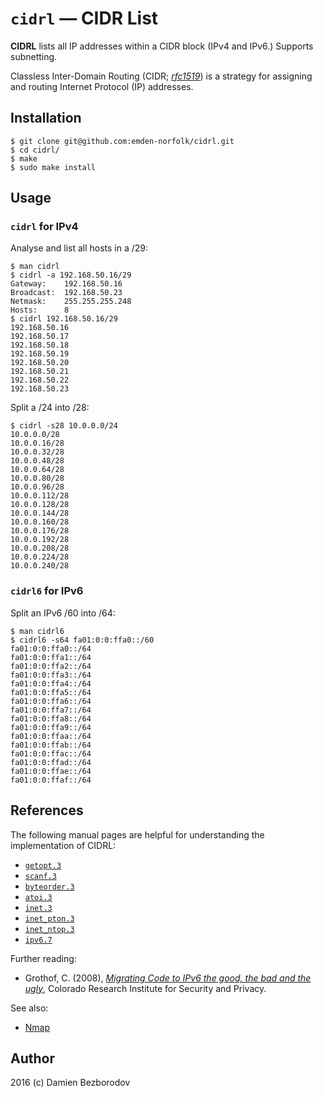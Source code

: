 # `cidrl` — CIDR List

**CIDRL** lists all IP addresses within a CIDR block (IPv4 and IPv6.) Supports subnetting.

Classless Inter-Domain Routing (CIDR; *[rfc1519](https://tools.ietf.org/html/rfc1519)*) is a strategy for assigning and routing Internet Protocol (IP) addresses.

## Installation

```console
$ git clone git@github.com:emden-norfolk/cidrl.git
$ cd cidrl/
$ make
$ sudo make install
```

## Usage

### `cidrl` for IPv4

Analyse and list all hosts in a /29:

```console
$ man cidrl
$ cidrl -a 192.168.50.16/29
Gateway:    192.168.50.16
Broadcast:  192.168.50.23
Netmask:    255.255.255.248
Hosts:      8
$ cidrl 192.168.50.16/29
192.168.50.16
192.168.50.17
192.168.50.18
192.168.50.19
192.168.50.20
192.168.50.21
192.168.50.22
192.168.50.23
```

Split a /24 into /28:

```console
$ cidrl -s28 10.0.0.0/24
10.0.0.0/28
10.0.0.16/28
10.0.0.32/28
10.0.0.48/28
10.0.0.64/28
10.0.0.80/28
10.0.0.96/28
10.0.0.112/28
10.0.0.128/28
10.0.0.144/28
10.0.0.160/28
10.0.0.176/28
10.0.0.192/28
10.0.0.208/28
10.0.0.224/28
10.0.0.240/28
```

### `cidrl6` for IPv6

Split an IPv6 /60 into /64:

```console
$ man cidrl6
$ cidrl6 -s64 fa01:0:0:ffa0::/60
fa01:0:0:ffa0::/64
fa01:0:0:ffa1::/64
fa01:0:0:ffa2::/64
fa01:0:0:ffa3::/64
fa01:0:0:ffa4::/64
fa01:0:0:ffa5::/64
fa01:0:0:ffa6::/64
fa01:0:0:ffa7::/64
fa01:0:0:ffa8::/64
fa01:0:0:ffa9::/64
fa01:0:0:ffaa::/64
fa01:0:0:ffab::/64
fa01:0:0:ffac::/64
fa01:0:0:ffad::/64
fa01:0:0:ffae::/64
fa01:0:0:ffaf::/64
```

## References

The following manual pages are helpful for understanding the implementation of CIDRL:

 * [`getopt.3`](https://man7.org/linux/man-pages/man3/getopt.3.html)
 * [`scanf.3`](https://man7.org/linux/man-pages/man3/scanf.3.html)
 * [`byteorder.3`](https://man7.org/linux/man-pages/man3/byteorder.3.html)
 * [`atoi.3`](https://man7.org/linux/man-pages/man3/atoi.3.html)
 * [`inet.3`](https://man7.org/linux/man-pages/man3/inet.3.html)
 * [`inet_pton.3`](https://man7.org/linux/man-pages/man3/inet_pton.3.html)
 * [`inet_ntop.3`](https://man7.org/linux/man-pages/man3/inet_ntop.3.html)
 * [`ipv6.7`](https://man7.org/linux/man-pages/man7/ipv6.7.html)

Further reading:

 * Grothof, C. (2008), [*Migrating Code to IPv6
the good, the bad and the ugly*](https://grothoff.org/christian/rmv608.pdf), Colorado Research Institute for Security and Privacy.

See also:

 * [Nmap](https://nmap.org/)

## Author

2016 (c) Damien Bezborodov
